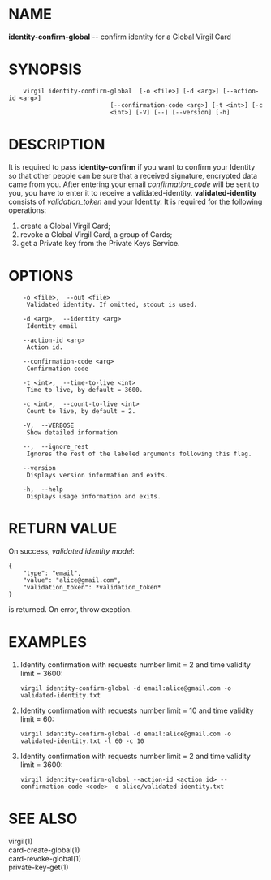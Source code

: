 NAME
====

**identity-confirm-global** -- confirm identity for a Global Virgil Card

SYNOPSIS
========

        virgil identity-confirm-global  [-o <file>] [-d <arg>] [--action-id <arg>]
                                [--confirmation-code <arg>] [-t <int>] [-c
                                <int>] [-V] [--] [--version] [-h]

DESCRIPTION
===========

It is required to pass **identity-confirm** if you want to confirm your
Identity so that other people can be sure that a received signature,
encrypted data came from you. After entering your email
*confirmation\_code* will be sent to you, you have to enter it to
receive a validated-identity. **validated-identity** consists of
*validation\_token* and your Identity. It is required for the following
operations:

1.  create a Global Virgil Card;
2.  revoke a Global Virgil Card, a group of Cards;
3.  get a Private key from the Private Keys Service.

OPTIONS
=======

        -o <file>,  --out <file>
         Validated identity. If omitted, stdout is used.

        -d <arg>,  --identity <arg>
         Identity email

        --action-id <arg>
         Action id.

        --confirmation-code <arg>
         Confirmation code

        -t <int>,  --time-to-live <int>
         Time to live, by default = 3600.

        -c <int>,  --count-to-live <int>
         Count to live, by default = 2.

        -V,  --VERBOSE
         Show detailed information

        --,  --ignore_rest
         Ignores the rest of the labeled arguments following this flag.

        --version
         Displays version information and exits.

        -h,  --help
         Displays usage information and exits.

RETURN VALUE
============

On success, *validated identity model*:

    {
        "type": "email",
        "value": "alice@gmail.com",
        "validation_token": *validation_token*
    }

is returned. On error, throw exeption.

EXAMPLES
========

1.  Identity confirmation with requests number limit = 2 and time
    validity limit = 3600:

        virgil identity-confirm-global -d email:alice@gmail.com -o validated-identity.txt

2.  Identity confirmation with requests number limit = 10 and time
    validity limit = 60:

        virgil identity-confirm-global -d email:alice@gmail.com -o validated-identity.txt -l 60 -c 10

3.  Identity confirmation with requests number limit = 2 and time
    validity limit = 3600:

        virgil identity-confirm-global --action-id <action_id> --confirmation-code <code> -o alice/validated-identity.txt

SEE ALSO
========

virgil(1)  
card-create-global(1)  
card-revoke-global(1)  
private-key-get(1)
